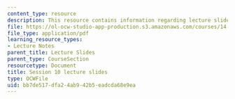 ```yaml
---
content_type: resource
description: This resource contains information regarding lecture slide 10.
file: https://ol-ocw-studio-app-production.s3.amazonaws.com/courses/14-581-international-economics-i-spring-2013/bb7de517dfa24ab942b5eadcda68e9ea_MIT14_581S13_Lecslides10.pdf
file_type: application/pdf
learning_resource_types:
- Lecture Notes
parent_title: Lecture Slides
parent_type: CourseSection
resourcetype: Document
title: Session 10 lecture slides
type: OCWFile
uid: bb7de517-dfa2-4ab9-42b5-eadcda68e9ea
---
```

